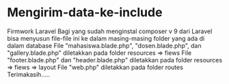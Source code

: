 # Mengirim-data-ke-include
Firmwork Laravel
Bagi yang sudah menginstal composer v 9 dari Laravel bisa menyusun file-file ini ke dalam masing-masing folder yang ada di dalam database
File "mahasiswa.blade.php", "dosen.blade.php", dan "gallery.blade.php" diletakkan pada folder resources => fiews
File "footer.blade.php" dan "header.blade.php" diletakkan pada folder resources => fiews => layout
File "web.php" diletakkan pada folder routes
Terimakasih.....
